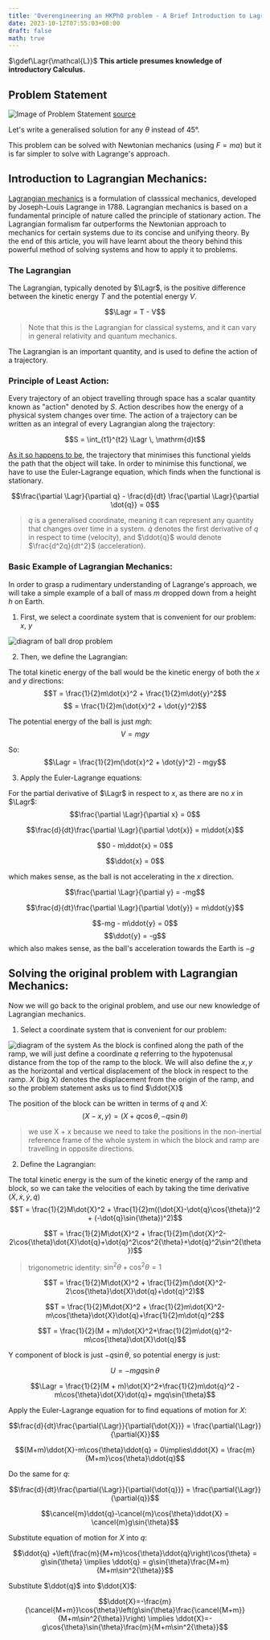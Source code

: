 ```yaml
---
title: 'Overengineering an HKPhO problem - A Brief Introduction to Lagrangian Mechanics'
date: 2023-10-12T07:55:03+08:00
draft: false
math: true
---
```

<!-- Definitions -->
$\gdef\Lagr{\mathcal{L}}$
**This article presumes knowledge of introductory Calculus.**

## Problem Statement
![Image of Problem Statement](/hkpho_question.jpg)
[source](http://hkpho.phys.ust.hk/archive_2016/HKPhO/2016_Paper.pdf)

Let's write a generalised solution for any $\theta$ instead of 45&deg;.

This problem can be solved with Newtonian mechanics (using $F = ma$) but it is far simpler to solve with Lagrange's approach.

## Introduction to Lagrangian Mechanics:
[Lagrangian mechanics](https://en.wikipedia.org/wiki/Lagrangian_mechanics) is a formulation of classsical mechanics, developed by Joseph-Louis Lagrange in 1788. Lagrangian mechanics is based on a fundamental principle of nature called the principle of stationary action. The Lagrangian formalism far outperforms the Newtonian approach to mechanics for certain systems due to its concise and unifying theory. By the end of this article, you will have learnt about the theory behind this powerful method of solving systems and how to apply it to problems.

### The Lagrangian
The Lagrangian, typically denoted by $\Lagr$, is the positive difference between the kinetic energy $T$ and the potential energy $V$. 

$$\Lagr = T - V$$

> Note that this is the Lagrangian for classical systems, and it can vary in general relativity and quantum mechanics.

The Lagrangian is an important quantity, and is used to define the action of a trajectory.

### Principle of Least Action:
Every trajectory of an object travelling through space has a scalar quantity known as "action" denoted by $S$. Action describes how the energy of a physical system changes over time. The action of a trajectory can be written as an integral of every Lagrangian along the trajectory:

$$S = \int_{t1}^{t2} \Lagr \, \mathrm{d}t$$

[As it so happens to be](https://en.wikipedia.org/wiki/Stationary-action_principle), the trajectory that minimises this functional yields the path that the object will take. In order to minimise this functional, we have to use the Euler-Lagrange equation, which finds when the functional is stationary.

$$\frac{\partial \Lagr}{\partial q} - \frac{d}{dt} \frac{\partial \Lagr}{\partial \dot{q}} = 0$$

> $q$ is a generalised coordinate, meaning it can represent any quantity that changes over time in a system. $\dot{q}$ denotes the first derivative of $q$ in respect to time (velocity), and $\ddot{q}$ would denote  $\frac{d^2q}{dt^2}$ (acceleration).

### Basic Example of Lagrangian Mechanics:
In order to grasp a rudimentary understanding of Lagrange's approach, we will take a simple example of a ball of mass $m$ dropped down from a height $h$ on Earth.

1. First, we select a coordinate system that is convenient for our problem: $x$, $y$

![diagram of ball drop problem](/ball_drop.png)

2. Then, we define the Lagrangian:

The total kinetic energy of the ball would be the kinetic energy of both the $x$ and $y$ directions:
$$T = \frac{1}{2}m\dot{x}^2 + \frac{1}{2}m\dot{y}^2$$
$$    = \frac{1}{2}m(\dot{x}^2 + \dot{y}^2)$$

The potential energy of the ball is just $mgh$:
$$V = mgy$$

So:
$$\Lagr = \frac{1}{2}m(\dot{x}^2 + \dot{y}^2) - mgy$$

3. Apply the Euler-Lagrange equations:

For the partial derivative of $\Lagr$ in respect to $x$, as there are no $x$ in $\Lagr$:
$$\frac{\partial \Lagr}{\partial x} = 0$$

$$\frac{d}{dt}\frac{\partial \Lagr}{\partial \dot{x}} = m\ddot{x}$$

$$0 - m\ddot{x} = 0$$

$$\ddot{x} = 0$$

which makes sense, as the ball is not accelerating in the $x$ direction.

$$\frac{\partial \Lagr}{\partial y} = -mg$$

$$\frac{d}{dt}\frac{\partial \Lagr}{\partial \dot{y}} = m\ddot{y}$$

$$-mg - m\ddot{y} = 0$$
$$\ddot{y} = -g$$
which also makes sense, as the ball's acceleration towards the Earth is $-g$

## Solving the original problem with Lagrangian Mechanics:

Now we will go back to the original problem, and use our new knowledge of Lagrangian mechanics.

1. Select a coordinate system that is convenient for our problem:

![diagram of the system](/lagrangian_diagram.png)
As the block is confined along the path of the ramp, we will just define a coordinate $q$ referring to the hypotenusal distance from the top of the ramp to the block. We will also define the $x, y$ as the horizontal and vertical displacement of the block in respect to the ramp. $X$ (big X) denotes the displacement from the origin of the ramp, and so the problem statement asks us to find $\ddot{X}$

The position of the block can be written in terms of $q$ and $X$:
$$(X - x, y) = (X + q\cos{\theta}, -q\sin{\theta})$$
> we use X + x because we need to take the positions in the non-inertial reference frame of the whole system in which the block and ramp are travelling in opposite directions.

2. Define the Lagrangian:

The total kinetic energy is the sum of the kinetic energy of the ramp and block, so we can take the velocities of each by taking the time derivative ($\dot{X}, \dot{x}, \dot{y}, \dot{q}$)
$$T = \frac{1}{2}M\dot{X}^2 + \frac{1}{2}m((\dot{X}-\dot{q}\cos{\theta})^2 + (-\dot{q}\sin{\theta})^2)$$

$$T = \frac{1}{2}M\dot{X}^2 + \frac{1}{2}m(\dot{X}^2-2\cos{\theta}\dot{X}\dot{q}+\dot{q}^2\cos^2{\theta}+\dot{q}^2\sin^2{\theta})$$

> trigonometric identity: $\sin^2{\theta} + \cos^2{\theta} = 1$

$$T = \frac{1}{2}M\dot{X}^2 + \frac{1}{2}m(\dot{X}^2-2\cos{\theta}\dot{X}\dot{q}+\dot{q}^2)$$

$$T = \frac{1}{2}M\dot{X}^2 + \frac{1}{2}m\dot{X}^2-m\cos{\theta}\dot{X}\dot{q}+\frac{1}{2}m\dot{q}^2$$

$$T = \frac{1}{2}(M + m)\dot{X}^2+\frac{1}{2}m\dot{q}^2-m\cos{\theta}\dot{X}\dot{q}$$

Y component of block is just $-q\sin{\theta}$, so potential energy is just:

$$U = -mgq\sin{\theta}$$

$$\Lagr = \frac{1}{2}(M + m)\dot{X}^2+\frac{1}{2}m\dot{q}^2 - m\cos{\theta}\dot{X}\dot{q}+ mgq\sin{\theta}$$

Apply the Euler-Lagrange equation for to find equations of motion for $X$:

$$\frac{d}{dt}\frac{\partial{\Lagr}}{\partial{\dot{X}}} = \frac{\partial{\Lagr}}{\partial{X}}$$

$$(M+m)\ddot{X}-m\cos{\theta}\ddot{q} = 0\implies\ddot{X} = \frac{m}{M+m}\cos{\theta}\ddot{q}$$

Do the same for $q$:

$$\frac{d}{dt}\frac{\partial{\Lagr}}{\partial{\dot{q}}} = \frac{\partial{\Lagr}}{\partial{q}}$$

$$\cancel{m}\ddot{q}-\cancel{m}\cos{\theta}\ddot{X} = \cancel{m}g\sin{\theta}$$

Substitute equation of motion for $X$ into $q$:

$$\ddot{q} +\left(\frac{m}{M+m}\cos{\theta}\ddot{q}\right)\cos{\theta} = g\sin{\theta} \implies \ddot{q} = g\sin{\theta}\frac{M+m}{M+m\sin^2{\theta}}$$

Substitute $\ddot{q}$ into $\ddot{X}$:

$$\ddot{X}=-\frac{m}{\cancel{M+m}}\cos{\theta}\left(g\sin{\theta}\frac{\cancel{M+m}}{M+m\sin^2{\theta}}\right) \implies \ddot{X}=-g\cos{\theta}\sin{\theta}\frac{m}{M+m\sin^2{\theta}}$$

